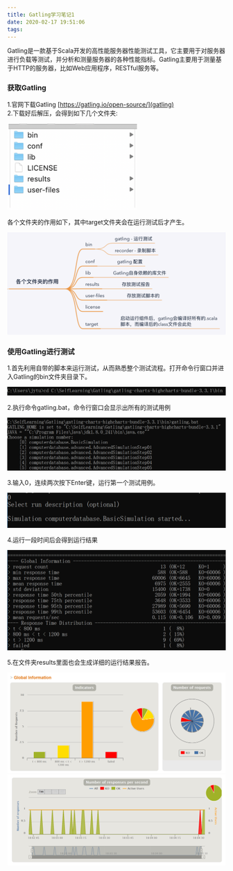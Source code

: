 ```yaml
---
title: Gatling学习笔记1
date: 2020-02-17 19:51:06
tags:
---
```


Gatling是一款基于Scala开发的高性能服务器性能测试工具，它主要用于对服务器进行负载等测试，并分析和测量服务器的各种性能指标。Gatling主要用于测量基于HTTP的服务器，比如Web应用程序，RESTful服务等。
<!--more-->
### **获取Gatling**
1.官网下载Gatling
[https://gatling.io/open-source/](gatling)  
2.下载好后解压，会得到如下几个文件夹:  

<img src="Gatling学习笔记1/8.png" width="300" height="200">

各个文件夹的作用如下，其中target文件夹会在运行测试后才产生。  

![avatar](Gatling学习笔记1/9.png)

### **使用Gatling进行测试**
1.首先利用自带的脚本来运行测试，从而熟悉整个测试流程。打开命令行窗口并进入Gatling的bin文件夹目录下。  

![avatar](Gatling学习笔记1/1.png)  

2.执行命令gatling.bat，命令行窗口会显示出所有的测试用例  

![avatar](Gatling学习笔记1/2.png)

3.输入0，连续两次按下Enter键，运行第一个测试用例。  

![avatar](Gatling学习笔记1/3.png)

4.运行一段时间后会得到运行结果  

![avatar](Gatling学习笔记1/4.png)  

5.在文件夹results里面也会生成详细的运行结果报告。  

![avatar](Gatling学习笔记1/5.png)
![avatar](Gatling学习笔记1/6.png)






